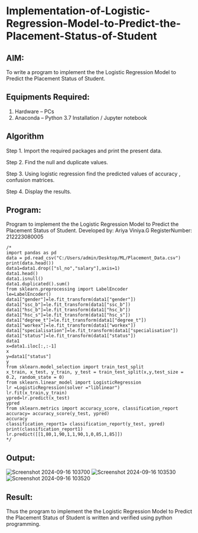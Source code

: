 # Implementation-of-Logistic-Regression-Model-to-Predict-the-Placement-Status-of-Student

## AIM:
To write a program to implement the the Logistic Regression Model to Predict the Placement Status of Student.

## Equipments Required:
1. Hardware – PCs
2. Anaconda – Python 3.7 Installation / Jupyter notebook

## Algorithm
Step 1. Import the required packages and print the present data.

Step 2. Find the null and duplicate values. 

Step 3. Using logistic regression find the predicted values of accuracy , confusion matrices. 

Step 4. Display the results.
## Program:
Program to implement the the Logistic Regression Model to Predict the Placement Status of Student.
Developed by: Ariya Viniya.G
RegisterNumber: 212223080005
```
/*
import pandas as pd
data = pd.read_csv("C:/Users/admin/Desktop/ML/Placement_Data.csv")
print(data.head())
data1=data1.drop(["sl_no","salary"],axis=1)
data1.head()
data1.isnull()
data1.duplicated().sum()
from sklearn.preprocessing import LabelEncoder
le=LabelEncoder()
data1["gender"]=le.fit_transform(data1["gender"])
data1["ssc_b"]=le.fit_transform(data1["ssc_b"])
data1["hsc_b"]=le.fit_transform(data1["hsc_b"])
data1["hsc_s"]=le.fit_transform(data1["hsc_s"])
data1["degree_t"]=le.fit_transform(data1["degree_t"])
data1["workex"]=le.fit_transform(data1["workex"])
data1["specialisation"]=le.fit_transform(data1["specialisation"])
data1["status"]=le.fit_transform(data1["status"])
data1
x=data1.iloc[:,:-1]
x
y=data1["status"]
y
from sklearn.model_selection import train_test_split
x_train, x_test, y_train, y_test = train_test_split(x,y,test_size = 0.2, random_state = 0)
from sklearn.linear_model import LogisticRegression
lr =LogisticRegression(solver ="liblinear")
lr.fit(x_train,y_train)
ypred=lr.predict(x_test)
ypred
from sklearn.metrics import accuracy_score, classification_report
accuracy= accuracy_score(y_test, ypred)
accuracy
classification_report1= classification_report(y_test, ypred)
print(classification_report1)
lr.predict([[1,80,1,90,1,1,90,1,0,85,1,85]])
*/
```
## Output:
![Screenshot 2024-09-16 103700](https://github.com/user-attachments/assets/e38a747e-b7ec-4ed2-b79e-ea3c430ce947)
![Screenshot 2024-09-16 103530](https://github.com/user-attachments/assets/f7695986-f3f4-4f10-819b-e2c4a395b3a4)
![Screenshot 2024-09-16 103520](https://github.com/user-attachments/assets/aca43fa9-7d15-4ce4-9a44-7e6e8865472b)
## Result:
Thus the program to implement the the Logistic Regression Model to Predict the Placement Status of Student is written and verified using python programming.
